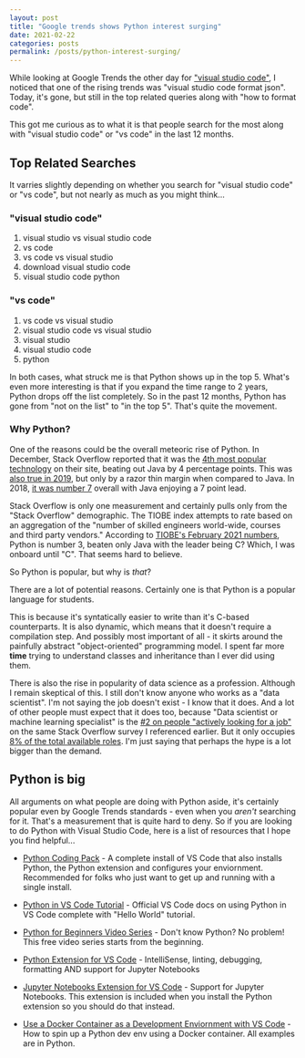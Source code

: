```yaml
---
layout: post
title: "Google trends shows Python interest surging"
date: 2021-02-22
categories: posts
permalink: /posts/python-interest-surging/
---
```


While looking at Google Trends the other day for ["visual studio code"](https://trends.google.com/trends/explore?q=visual%20studio%20code&geo=US), I noticed that one of the rising trends was "visual studio code format json". Today, it's gone, but still in the top related queries along with "how to format code".

This got me curious as to what it is that people search for the most along with "visual studio code" or "vs code" in the last 12 months.

## Top Related Searches

It varries slightly depending on whether you search for "visual studio code" or "vs code", but not nearly as much as you might think...

### "visual studio code"

1. visual studio vs visual studio code
2. vs code
3. vs code vs visual studio
4. download visual studio code
5. visual studio code python

### "vs code"

1. vs code vs visual studio
2. visual studio code vs visual studio
3. visual studio
4. visual studio code
5. python

In both cases, what struck me is that Python shows up in the top 5. What's even more interesting is that if you expand the time range to 2 years, Python drops off the list completely. So in the past 12 months, Python has gone from "not on the list" to "in the top 5". That's quite the movement.

### Why Python?

One of the reasons could be the overall meteoric rise of Python. In December, Stack Overflow reported that it was the [4th most popular technology](https://insights.stackoverflow.com/survey/2020#most-popular-technologies) on their site, beating out Java by 4 percentage points. This was [also true in 2019](https://insights.stackoverflow.com/survey/2019#technology), but only by a razor thin margin when compared to Java. In 2018, [it was number 7](https://insights.stackoverflow.com/survey/2018#technology) overall with Java enjoying a 7 point lead. 

Stack Overflow is only one measurement and certainly pulls only from the "Stack Overflow" demographic. The TIOBE index attempts to rate based on an aggregation of the "number of skilled engineers world-wide, courses and third party vendors." According to [TIOBE's February 2021 numbers](https://www.tiobe.com/tiobe-index/), Python is number 3, beaten only Java with the leader being C? Which, I was onboard until "C". That seems hard to believe.

So Python is popular, but why is _that_?

There are a lot of potential reasons. Certainly one is that Python is a popular language for students. 

This is because it's syntatically easier to write than it's C-based counterparts. It is also dynamic, which means that it doesn't require a compilation step. And possibly most important of all - it skirts around the painfully abstract "object-oriented" programming model. I spent far more **time** trying to understand classes and inheritance than I ever did using them.

There is also the rise in popularity of data science as a profession. Although I remain skeptical of this. I still don't know anyone who works as a "data scientist". I'm not saying the job doesn't exist - I know that it does. And a lot of other people must expect that it does too, because "Data scientist or machine learning specialist" is the [#2 on people "actively looking for a job"](https://insights.stackoverflow.com/survey/2020#work-whos-actively-looking-for-a-job) on the same Stack Overflow survey I referenced earlier. But it only occupies [8% of the total available roles](https://insights.stackoverflow.com/survey/2020#developer-roles). I'm just saying that perhaps the hype is a lot bigger than the demand.

## Python is big

All arguments on what people are doing with Python aside, it's certainly popular even by Google Trends standards - even when you *aren't* searching for it. That's a measurement that is quite hard to deny. So if you are looking to do Python with Visual Studio Code, here is a list of resources that I hope you find helpful...

* [Python Coding Pack](https://code.visualstudio.com/learntocode?WT.mc_id=devcloud-17278-buhollan) - A complete install of VS Code that also installs Python, the Python extension and configures your enviornment. Recommended for folks who just want to get up and running with a single install.

* [Python in VS Code Tutorial](https://code.visualstudio.com/docs/python/python-tutorial?WT.mc_id=devcloud-17278-buhollan) - Official VS Code docs on using Python in VS Code complete with "Hello World" tutorial.

* [Python for Beginners Video Series](https://channel9.msdn.com/Series/Intro-to-Python-Development?WT.mc_id=python-c9-niner&WT.mc_id=devcloud-17278-buhollan) - Don't know Python? No problem! This free video series starts from the beginning.

* [Python Extension for VS Code](https://marketplace.visualstudio.com/items?itemName=ms-python.python&WT.mc_id=devcloud-17278-buhollann) - IntelliSense, linting, debugging, formatting AND support for Jupyter Notebooks

* [Jupyter Notebooks Extension for VS Code](https://marketplace.visualstudio.com/items?itemName=ms-toolsai.jupyter&WT.mc_id=devcloud-17278-buhollan) - Support for Jupyter Notebooks. This extension is included when you install the Python extension so you should do that instead.

* [Use a Docker Container as a Development Enviornment with VS Code](https://docs.microsoft.com/learn/modules/use-docker-container-dev-env-vs-code/?WT.mc_id=devcloud-17278-buhollan) - How to spin up a Python dev env using a Docker container. All examples are in Python.